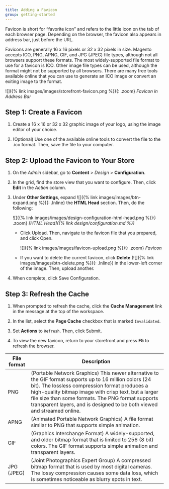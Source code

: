 ```yaml
---
title: Adding a Favicon
group: getting-started
---
```


Favicon is short for “favorite icon” and refers to the little icon on the tab of each browser page. Depending on the browser, the favicon also appears in address bar, just before the URL.

Favicons are generally 16 x 16 pixels or 32 x 32 pixels in size. Magento accepts ICO, PNG, APNG, GIF, and JPG (JPEG) file types, although not all browsers support these formats. The most widely-supported file format to use for a favicon is ICO. Other image file types can be used, although the format might not be supported by all browsers. There are many free tools available online that you can use to generate an ICO image or convert an exiting image to the format.

![]({% link images/images/storefront-favicon.png %}){: .zoom}
_Favicon in Address Bar_

## Step 1: Create a Favicon

1. Create a 16 x 16 or 32 x 32 graphic image of your logo, using the image editor of your choice.

1. (Optional) Use one of the available online tools to convert the file to the .ico format. Then, save the file to your computer.

## Step 2: Upload the Favicon to Your Store

1. On the _Admin_ sidebar, go to **Content** > _Design_ > **Configuration**.

1. In the grid, find the store view that you want to configure. Then, click **Edit** in the _Action_ column.

1. Under **Other Settings**, expand ![]({% link images/images/btn-expand.png %}){: .Inline} the **HTML Head** section. Then, do the following:

   ![]({% link images/images/design-configuration-html-head.png %}){: .zoom}
   _[HTML Head]({% link design/configuration.md %})_

   * Click <span class="btn">Upload</span>. Then, navigate to the favicon file that you prepared, and click <span class="btn">Open</span>.

      ![]({% link images/images/favicon-upload.png %}){: .zoom}
      _Favicon_

   * If you want to delete the current favicon, click **Delete** (![]({% link images/images/btn-delete.png %}){: .Inline}) in the lower-left corner of the image. Then, upload another.

1. When complete, click <span class="btn">Save Configuration</span>.

## Step 3: Refresh the Cache

1. When prompted to refresh the cache, click the **Cache Management** link in the message at the top of the workspace.

2. In the list, select the **Page Cache** checkbox that is marked `Invalidated`.

3. Set **Actions** to `Refresh`. Then, click <span class="btn">Submit</span>.

4. To view the new favicon, return to your storefront and press **F5** to refresh the browser.

|File format|Description|
|--- |--- |
|PNG|(Portable Network Graphics) This newer alternative to the GIF format supports up to 16 million colors (24 bit). The lossless compression format produces a high-quality bitmap image with crisp text, but a larger file size than some formats. The PNG format supports transparent layers, and is designed to be both viewed and streamed online.|
|APNG|(Animated Portable Network Graphics) A file format similar to PNG that supports simple animation.|
|GIF|(Graphics Interchange Format) A widely-supported, and older bitmap format that is limited to 256 (8 bit) colors. The GIF format supports simple animation and transparent layers.|
|JPG (JPEG)|(Joint Photographics Expert Group) A compressed bitmap format that is used by most digital cameras. The lossy compression causes some data loss, which is sometimes noticeable as blurry spots in text.|
